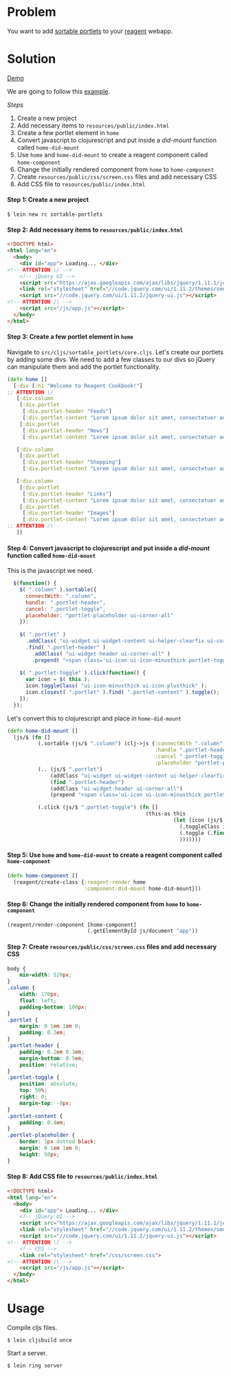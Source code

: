 # Problem

You want to add [sortable portlets](http://jqueryui.com/sortable/#portlets) to your [reagent](https://github.com/reagent-project/reagent) webapp.

# Solution

[Demo](http://rc-sortable-portlets2.s3-website-us-west-1.amazonaws.com/)

We are going to follow this [example](http://jqueryui.com/sortable/#portlets).

*Steps*

1. Create a new project
2. Add necessary items to `resources/public/index.html`
3. Create a few portlet element in `home`
4. Convert javascript to clojurescript and put inside a *did-mount* function called `home-did-mount`
5. Use `home` and `home-did-mount` to create a reagent component called `home-component`
6. Change the initially rendered component from `home` to `home-component`
7. Create `resources/public/css/screen.css` files and add necessary CSS
8. Add CSS file to `resources/public/index.html`

#### Step 1: Create a new project

```
$ lein new rc sortable-portlets
```

#### Step 2: Add necessary items to `resources/public/index.html`

```html
<!DOCTYPE html>
<html lang="en">
  <body>
    <div id="app"> Loading... </div>
<!-- ATTENTION \/ -->
    <!-- jQuery UI -->
    <script src="https://ajax.googleapis.com/ajax/libs/jquery/1.11.1/jquery.min.js"></script>
    <link rel="stylesheet" href="//code.jquery.com/ui/1.11.2/themes/smoothness/jquery-ui.css">
    <script src="//code.jquery.com/ui/1.11.2/jquery-ui.js"></script>
<!-- ATTENTION /\ -->
    <script src="/js/app.js"></script>
  </body>
</html>
```

#### Step 3: Create a few portlet element in `home`

Navigate to `src/cljs/sortable_portlets/core.cljs`.  Let's create our portlets by adding some divs.  We need to add a few classes to our divs so jQuery can manipulate them and add the portlet functionality.

```clojure
(defn home []
  [:div [:h1 "Welcome to Reagent Cookbook!"]
;; ATTENTION \/
   [:div.column
    [:div.portlet
     [:div.portlet-header "Feeds"]
     [:div.portlet-content "Lorem ipsum dolor sit amet, consectetuer adipiscing elit"]]
    [:div.portlet
     [:div.portlet-header "News"]
     [:div.portlet-content "Lorem ipsum dolor sit amet, consectetuer adipiscing elit"]] ]

   [:div.column
    [:div.portlet
     [:div.portlet-header "Shopping"]
     [:div.portlet-content "Lorem ipsum dolor sit amet, consectetuer adipiscing elit"]] ] 

   [:div.column
    [:div.portlet
     [:div.portlet-header "Links"]
     [:div.portlet-content "Lorem ipsum dolor sit amet, consectetuer adipiscing elit"]]
    [:div.portlet
     [:div.portlet-header "Images"]
     [:div.portlet-content "Lorem ipsum dolor sit amet, consectetuer adipiscing elit"]] ]
;; ATTENTION /\
   ])
```

#### Step 4: Convert javascript to clojurescript and put inside a *did-mount* function called `home-did-mount`

This is the javascript we need.

```javascript
  $(function() {
    $( ".column" ).sortable({
      connectWith: ".column",
      handle: ".portlet-header",
      cancel: ".portlet-toggle",
      placeholder: "portlet-placeholder ui-corner-all"
    });
 
    $( ".portlet" )
      .addClass( "ui-widget ui-widget-content ui-helper-clearfix ui-corner-all" )
      .find( ".portlet-header" )
        .addClass( "ui-widget-header ui-corner-all" )
        .prepend( "<span class='ui-icon ui-icon-minusthick portlet-toggle'></span>");
 
    $( ".portlet-toggle" ).click(function() {
      var icon = $( this );
      icon.toggleClass( "ui-icon-minusthick ui-icon-plusthick" );
      icon.closest( ".portlet" ).find( ".portlet-content" ).toggle();
    });
  });
```

Let's convert this to clojurescript and place in `home-did-mount`

```clojure
(defn home-did-mount []
  (js/$ (fn []
          (.sortable (js/$ ".column") (clj->js {:connectWith ".column"
                                                :handle ".portlet-header"
                                                :cancel ".portlet-toggle"
                                                :placeholder "portlet-placeholder ui-corner-all"}))
          (.. (js/$ ".portlet")
              (addClass "ui-widget ui-widget-content ui-helper-clearfix ui-corner-all")
              (find ".portlet-header")
              (addClass "ui-widget-header ui-corner-all")
              (prepend "<span class='ui-icon ui-icon-minusthick portlet-toggle'></span>"))

          (.click (js/$ ".portlet-toggle") (fn []
                                             (this-as this 
                                                      (let [icon (js/$ this)]
                                                        (.toggleClass icon "ui-icon-minusthick ui-icon-plusthick")
                                                        (.toggle (.find (.closest icon ".portlet") ".portlet-content"))
                                                        )))))))
```

#### Step 5: Use `home` and `home-did-mount` to create a reagent component called `home-component`

```clojure
(defn home-component []
  (reagent/create-class {:reagent-render home
                         :component-did-mount home-did-mount}))
```

#### Step 6: Change the initially rendered component from `home` to `home-component`

```clojure
(reagent/render-component [home-component]
                          (.getElementById js/document "app"))
```

#### Step 7: Create `resources/public/css/screen.css` files and add necessary CSS

```css
body {
    min-width: 520px;
}
.column {
    width: 170px;
    float: left;
    padding-bottom: 100px;
}
.portlet {
    margin: 0 1em 1em 0;
    padding: 0.3em;
}
.portlet-header {
    padding: 0.2em 0.3em;
    margin-bottom: 0.5em;
    position: relative;
}
.portlet-toggle {
    position: absolute;
    top: 50%;
    right: 0;
    margin-top: -8px;
}
.portlet-content {
    padding: 0.4em;
}
.portlet-placeholder {
    border: 1px dotted black;
    margin: 0 1em 1em 0;
    height: 50px;
}
```

#### Step 8:  Add CSS file to `resources/public/index.html`

```html
<!DOCTYPE html>
<html lang="en">
  <body>
    <div id="app"> Loading... </div>
    <!-- jQuery UI -->
    <script src="https://ajax.googleapis.com/ajax/libs/jquery/1.11.1/jquery.min.js"></script>
    <link rel="stylesheet" href="//code.jquery.com/ui/1.11.2/themes/smoothness/jquery-ui.css">
    <script src="//code.jquery.com/ui/1.11.2/jquery-ui.js"></script>
<!-- ATTENTION \/ -->
    <!-- CSS -->
    <link rel="stylesheet" href="/css/screen.css">
<!-- ATTENTION /\ -->
    <script src="/js/app.js"></script>
  </body>
</html>
```

# Usage

Compile cljs files.

```
$ lein cljsbuild once
```

Start a server.

```
$ lein ring server
```
	
